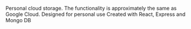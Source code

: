 Personal cloud storage. The functionality is approximately the same as Google Cloud. Designed for personal use Created with React, Express and Mongo DB


